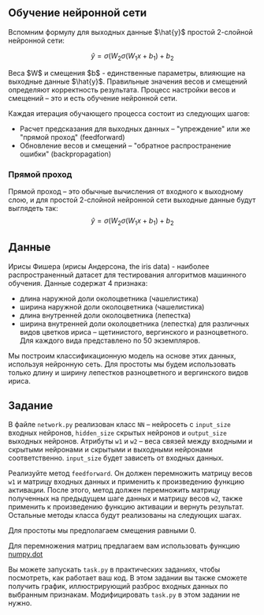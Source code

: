 <h2>Обучение нейронной сети</h2>

<p>Вспомним формулу для выходных данные $\hat{y}$ простой 2-слойной нейронной сети:</p>

$$\hat{y} = \sigma(W_2 \sigma(W_1x + b_1) + b_2$$

<p>Веса $W$ и смещения $b$ - единственные параметры, влияющие на выходные данные $\hat{y}$. Правильные значения 
весов и смещений определяют корректность результата. Процесс настройки весов и смещений – это и есть обучение нейронной сети.</p>

<p>Каждая итерация обучающего процесса состоит из следующих шагов:</p>

<ul>
<li>Расчет предсказания для выходных данных – "упреждение" или же "прямой проход" (feedforward)</li>
<li>Обновление весов и смещений – "обратное распространение ошибки" (backpropagation)</li>
</ul>

<h3>Прямой проход</h3>

Прямой проход – это обычные вычисления от входного к выходному слою, и для простой 2-слойной нейронной сети выходные данные будут выглядеть так:
$$\hat{y} = \sigma(W_2 \sigma(W_1x + b_1) + b_2$$

<h2>Данные</h2>
Ирисы Фишера (ирисы Андерсона, the iris data) - наиболее распространенный датасет для тестирования алгоритмов машинного обучения. Данные содержат 4 признака:

<ul>
<li>длина наружной доли околоцветника (чашелистика)</li>
<li>ширина наружной доли околоцветника (чашелистика)</li>
<li>длина внутренней доли околоцветника (лепестка)</li>
<li>ширина внутренней доли околоцветника (лепестка) для различных видов цветков ириса – щетинистого, вергинского и разноцветного. Для каждого вида представлено по 50 экземпляров.</li>
</ul>

<p>Мы построим классификационную модель на основе этих данных, используя нейронную сеть. Для простоты мы будем использовать только 
длину и ширину лепестков разноцветного и вергинского видов ириса.</p>

<h2>Задание</h2>

<p>В файле <code>network.py</code> реализован класс <code>NN</code> – нейросеть с <code>input_size</code> входных нейронов, <code>hidden_size</code> скрытых нейронов 
и <code>output_size</code> выходных нейронов. Атрибуты <code>w1</code> и <code>w2</code> – веса связей между входными и скрытыми нейронами и скрытыми и выходными 
нейронами соответственно. <code>input_size</code> будет зависеть от входных данных.</p>

<p>Реализуйте метод <code>feedforward</code>. Он должен перемножить матрицу весов <code>w1</code> и матрицу входных данных и применить к произведению 
функцию активации. После этого, метод должен перемножить матрицу полученных на предыдущем шаге данных и матрицу весов <code>w2</code>, 
также применить к произведению функцию активации и вернуть результат. Остальные методы класса будут реализованы на следующих шагах.</p>

<p>Для простоты мы предполагаем смещения равными 0.</p>

<div class="hint">
Для перемножения матриц предлагаем вам использовать функцию <a href=”https://numpy.org/doc/stable/reference/generated/numpy.dot.html”>numpy.dot</a></div>

Вы можете запускать `task.py` в практических заданиях, чтобы посмотреть, как работает ваш код. В этом задании вы также сможете получить график, 
иллюстрирующий разброс входных данных по выбранным признакам. Модифицировать `task.py` в этом задании не нужно.

